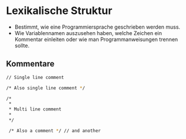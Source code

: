 # Lexikalische Struktur

- Bestimmt, wie eine Programmiersprache geschrieben werden muss.
- Wie Variablennamen auszusehen haben, welche Zeichen ein Kommentar einleiten oder wie man Programmanweisungen trennen sollte.

## Kommentare

```bash
// Single line comment

/* Also single line comment */

/*
 *
 * Multi line comment
 *
 */

 /* Also a comment */ // and another
```
